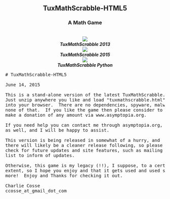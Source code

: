 <center>

<h2>TuxMathScrabble-HTML5</h2>
<h3>A Math Game</h3>

<br>
<img src="tuxmathscrabble-2013.png"/>
<br>
<i><b>TuxMathScrabble 2013</b></i>

<br>
<img src="tuxmathscrabble-2015.png"/>
<br>
<i><b>TuxMathScrabble 2015</b></i>

<br>
<img src="tuxmathscrabble-python.png"/>
<br>
<i><b>TuxMathScrabble Python</b></i>


</center>

<pre>
# TuxMathScrabble-HTML5

June 14, 2015

This is a stand-alone version of the latest TuxMathScrabble.
Just unzip anywhere you like and load "tuxmathscrabble.html"
into your browser.  There are no dependencies, spyware, malware,
none of that.  If you like the game then please consider to
make a donation of any amount via www.asymptopia.org.

If you need help you can contact me through asymptopia.org,
as well, and I will be happy to assist.  

This version is being released in somewhat of a hurry, and
there will likely be a cleaner release following, so please
check for future updates and site features, such as mailing
list to inform of updates.

Otherwise, this game is my legacy (!!), I suppose, to a certain
extent, so I hope you enjoy and that it gets used and used some
more!  Enjoy and Thanks for checking it out.

Charlie Cosse
ccosse_at_gmail_dot_com

</pre>
